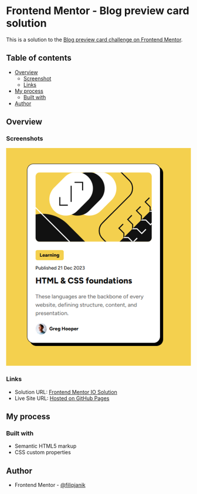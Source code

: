 # Frontend Mentor - Blog preview card solution

This is a solution to the [Blog preview card challenge on Frontend Mentor](https://www.frontendmentor.io/challenges/blog-preview-card-ckPaj01IcS).

## Table of contents

- [Overview](#overview)
  - [Screenshot](#screenshot)
  - [Links](#links)
- [My process](#my-process)
  - [Built with](#built-with)
- [Author](#author)

## Overview

### Screenshots

![](./screenshots/design-preview.png)

### Links

- Solution URL: [Frontend Mentor IO Solution](https://www.frontendmentor.io/solutions/blog-preview-card-Q-b-C1N1oO)
- Live Site URL: [Hosted on GitHub Pages](https://filipjanik.github.io/blog-preview-card/)

## My process

### Built with

- Semantic HTML5 markup
- CSS custom properties

## Author

- Frontend Mentor - [@filipjanik](https://www.frontendmentor.io/profile/filipjanik)
